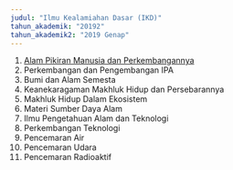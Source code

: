 ```yaml
---
judul: "Ilmu Kealamiahan Dasar (IKD)"
tahun_akademik: "20192"
tahun_akademik2: "2019 Genap"
---
```


1. [Alam Pikiran Manusia dan Perkembangannya](https://www.overleaf.com/read/pyngrzkqhhzz)
2. Perkembangan dan Pengembangan IPA
3. Bumi dan Alam Semesta
4. Keanekaragaman Makhluk Hidup dan Persebarannya
5. Makhluk Hidup Dalam Ekosistem
6. Materi Sumber Daya Alam
7. Ilmu Pengetahuan Alam dan Teknologi
8. Perkembangan Teknologi
9. Pencemaran Air
10. Pencemaran Udara
11. Pencemaran Radioaktif
